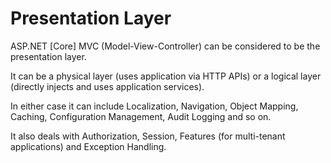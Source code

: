 # Presentation Layer

ASP.NET [Core] MVC (Model-View-Controller) can be considered to be the presentation layer. 

It can be a physical layer (uses application via HTTP APIs) or a logical layer (directly injects and uses application services). 

In either case it can include Localization, Navigation, Object Mapping, Caching, Configuration Management, Audit Logging and so on. 

It also deals with Authorization, Session, Features (for multi-tenant applications) and Exception Handling.
